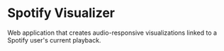 # Spotify Visualizer
Web application that creates audio-responsive visualizations linked to a Spotify user's current playback.
